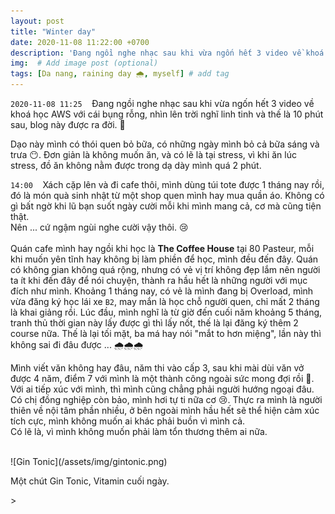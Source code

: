 ```yaml
---
layout: post
title: "Winter day"
date: 2020-11-08 11:22:00 +0700
description: 'Đang ngồi nghe nhạc sau khi vừa ngốn hết 3 video về khoá học AWS với cái bụng rỗng, nhìn lên trời nghĩ linh tinh và thế là 10 phút sau, blog này được ra đời. 🌸'
img:  # Add image post (optional)
tags: [Da nang, raining day 🌧️, myself] # add tag
---
```

`2020-11-08 11:25` &nbsp;&nbsp; Đang ngồi nghe nhạc sau khi vừa ngốn hết 3 video về khoá học AWS với cái bụng rỗng, nhìn lên trời nghĩ linh tinh và thế là 10 phút sau, blog này được ra đời. 🌸
<br>

Dạo này mình có thói quen bỏ bữa, có những ngày mình bỏ cả bữa sáng và trưa 😶. Đơn giản là không muốn ăn, và có lẽ là tại stress, vì khi ăn lúc stress, đồ ăn không nằm được trong dạ dày mình quá 2 phút.
<br>

`14:00` &nbsp;&nbsp; Xách cặp lên và đi cafe thôi, mình dùng túi tote được 1 tháng nay rồi, đó là món quà sinh nhật từ một shop quen mình hay mua quần áo. Không có gì bất ngờ khi lũ bạn suốt ngày cười mỗi khi mình mang cả, cơ mà cũng tiện thật. <br> Nên ... cứ ngậm ngùi nghe cười vậy thôi. 😢
<br>
<br>
Quán cafe mình hay ngồi khi học là **The Coffee House** tại 80 Pasteur, mỗi khi muốn yên tĩnh hay không bị làm phiền để học, mình đều đến đây. Quán có không gian không quá rộng, nhưng có vẻ vị trí không đẹp lắm nên người ta ít khi đến đây để nói chuyện, thành ra hầu hết là những người với mục đích như mình. 
Khoảng 1 tháng nay, có vẻ là mình đang bị Overload, mình vừa đăng ký học lái xe `B2`, may mắn là học chỗ người quen, chỉ mất 2 tháng là khai giảng rồi. Lúc đầu, mình nghĩ là từ giờ đến cuối năm khoảng 5 tháng, tranh thủ thời gian này lấy được gì thì lấy nốt, thế là lại đăng ký thêm 2 course nữa. Thế là lại tối mặt, ba má hay nói "mắt to hơn miệng", lần này thì không sai đi đâu được ... 🌧️🌧️🌧️
<br>

Mình viết văn không hay đâu, năm thi vào cấp 3, sau khi mài dùi văn vở được 4 năm, điểm 7 với mình là một thành công ngoài sức mong đợi rồi 🤣. Với ai tiếp xúc với mình, thì mình cũng chẳng phải người hướng ngoại đâu. Có chị đồng nghiệp còn bảo, mình hơi tự ti nữa cơ 😢. Thực ra mình là người thiên về nội tâm phần nhiều, ở bên ngoài mình hầu hết sẽ thể hiện cảm xúc tích cực, mình không muốn ai khác phải buồn vì mình cả.
<br>
Có lẽ là, vì mình không muốn phải làm tổn thương thêm ai nữa.

<br>
![Gin Tonic](/assets/img/gintonic.png)
<p class="center">
Một chút Gin Tonic, Vitamin cuối ngày.
</p>

<script type="text/javascript">
  $('meta[property=og\\:image]').attr('content', "{{ site.url }}{{ site.baseurl }}/assets/img/gintonic.png");
  $('meta[name=twitter\\:image\\:src]').attr('content', "{{ site.url }}{{ site.baseurl }}/assets/img/gintonic.png");
</script>>